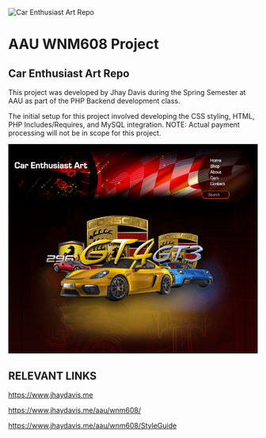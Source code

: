 ![Car Enthusiast Art Repo](https://jhaydavis.me/aau/wnm608/img/hero-bg.jpg)
# AAU WNM608 Project
## Car Enthusiast Art Repo

This project was developed by Jhay Davis during the Spring Semester at AAU as part of the PHP Backend development class.

The initial setup for this project involved developing the CSS styling, HTML, PHP Includes/Requires, and MySQL integration. NOTE: Actual payment processing will not be in scope for this project.

![Car Enthusiast Art Screen Shot](https://github.com/Jhaydavis/wnm608/blob/main/davis.justlin/screenshots/git-lp.jpg)

## RELEVANT LINKS
https://www.jhaydavis.me

https://www.jhaydavis.me/aau/wnm608/

https://www.jhaydavis.me/aau/wnm608/StyleGuide

